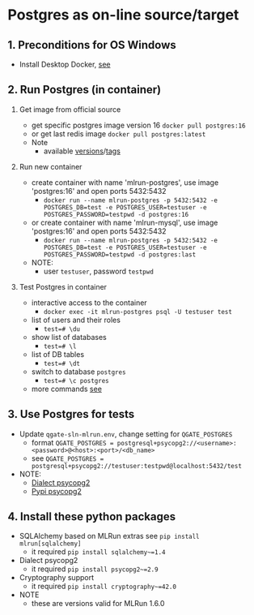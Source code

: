 # Postgres as on-line source/target

## 1. Preconditions for OS Windows

 - Install Desktop Docker, [see](./desktopdocker.md)

## 2. Run Postgres (in container)

1. Get image from official source
   - get specific postgres image version 16 `docker pull postgres:16`
   - or get last redis image `docker pull postgres:latest`
   - Note
     - available [versions](https://hub.docker.com/_/postgres)/[tags](https://hub.docker.com/_/postgres/tags)

2. Run new container
   - create container with name 'mlrun-postgres', use image 'postgres:16' and open ports 5432:5432
     - `docker run --name mlrun-postgres -p 5432:5432 -e POSTGRES_DB=test -e POSTGRES_USER=testuser -e POSTGRES_PASSWORD=testpwd -d postgres:16`
   - or create container with name 'mlrun-mysql', use image 'postgres:16' and open ports 5432:5432
     - `docker run --name mlrun-postgres -p 5432:5432 -e POSTGRES_DB=test -e POSTGRES_USER=testuser -e POSTGRES_PASSWORD=testpwd -d postgres:last`
   - NOTE:
     - user `testuser`, password `testpwd`

3. Test Postgres in container
   - interactive access to the container
     - `docker exec -it mlrun-postgres psql -U testuser test`
   - list of users and their roles
     - `test=# \du` 
   - show list of databases
     - `test=# \l`
   - list of DB tables
     - `test=# \dt`
   - switch to database `postgres`
     - `test=# \c postgres`
   - more commands [see](https://hasura.io/blog/top-psql-commands-and-flags-you-need-to-know-postgresql/)
     
## 3. Use Postgres for tests
 - Update `qgate-sln-mlrun.env`, change setting for `QGATE_POSTGRES`
   - format `QGATE_POSTGRES = postgresql+psycopg2://<username>:<password>@<host>:<port>/<db_name>`
   - see `QGATE_POSTGRES = postgresql+psycopg2://testuser:testpwd@localhost:5432/test`
 - NOTE:
   - [Dialect psycopg2](https://docs.sqlalchemy.org/en/20/dialects/postgresql.html#module-sqlalchemy.dialects.postgresql.psycopg2)
   - [Pypi psycopg2](https://pypi.org/project/psycopg2/)

## 4. Install these python packages
 - SQLAlchemy based on MLRun extras see `pip install mlrun[sqlalchemy]`
   - it required `pip install sqlalchemy~=1.4`
 - Dialect psycopg2
   - it required `pip install psycopg2~=2.9`
 - Cryptography support
   - it required `pip install cryptography~=42.0`
 - NOTE
   - these are versions valid for MLRun 1.6.0
